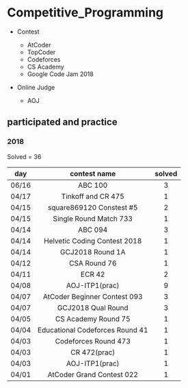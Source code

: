 # Competitive_Programming

- Contest
  - AtCoder
  - TopCoder
  - Codeforces
  - CS Academy
  - Google Code Jam 2018

- Online Judge
  - AOJ

## participated and practice

### 2018

Solved = 36

|day|contest name|solved|
|:--:|:--:|:--:|
|06/16|ABC 100|3|
|04/17|Tinkoff and CR 475|1|
|04/15|square869120 Constest #5|2|
|04/15|Single Round Match 733|1|
|04/14|ABC 094|3|
|04/14|Helvetic Coding Contest 2018|1|
|04/14|GCJ2018 Round 1A|1|
|04/12|CSA Round 76|1|
|04/11|ECR 42|2|
|04/08|AOJ-ITP1(prac)|9|
|04/07|AtCoder Beginner Contest 093|3|
|04/07|GCJ2018 Qual Round|3|
|04/05|CS Academy Round 75|1|
|04/04|Educational Codeforces Round 41|1|
|04/03|Codeforces Round 473|1|
|04/03|CR 472(prac)|1|
|04/03|AOJ-ITP1(prac)|1|
|04/01|AtCoder Grand Contest 022|1|
